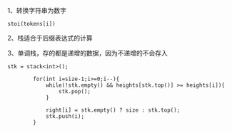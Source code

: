 1、转换字符串为数字

```
stoi(tokens[i])
```

2、栈适合于后缀表达式的计算

3、单调栈，存的都是递增的数据，因为不递增的不会存入

```
stk = stack<int>();

        for(int i=size-1;i>=0;i--){
            while(!stk.empty() && heights[stk.top()] >= heights[i]){
                stk.pop();
            }

            right[i] = stk.empty() ? size : stk.top();
            stk.push(i);
        }
```

